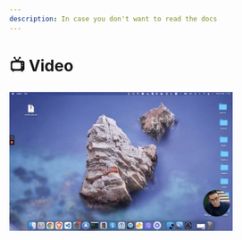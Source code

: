 ```yaml
---
description: In case you don't want to read the docs
---
```


# 📺 Video
[<img style="width:400px" src="../.gitbook/assets/CleanShot 2022-10-17 at 10.37.22@2x.png" alt="">](https://www.loom.com/share/346c2b43721c4a1c88599fe564bc3d35)
